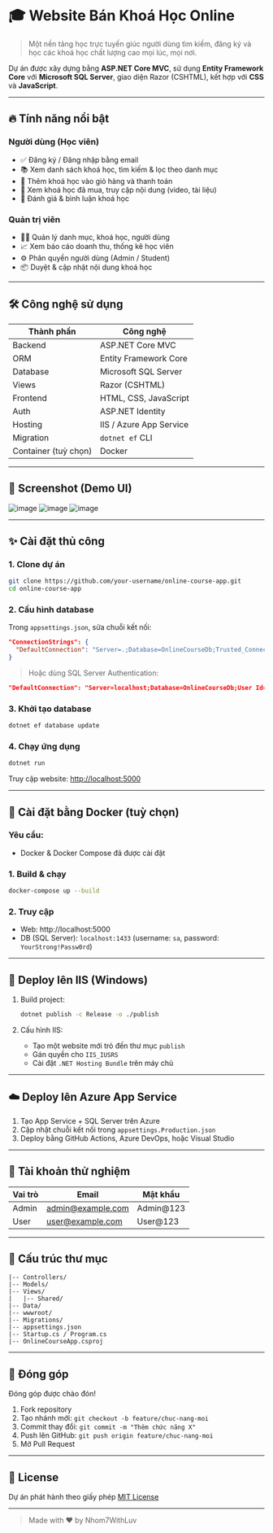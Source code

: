 # 🎓 Website Bán Khoá Học Online

> Một nền tảng học trực tuyến giúc người dùng tìm kiếm, đăng ký và học các khoá học chất lượng cao mọi lúc, mọi nơi.

Dự án được xây dựng bằng **ASP.NET Core MVC**, sử dụng **Entity Framework Core** với **Microsoft SQL Server**, giao diện Razor (CSHTML), kết hợp với **CSS** và **JavaScript**.

---

## 🔥 Tính năng nổi bật

### Người dùng (Học viên)
- ✅ Đăng ký / Đăng nhập bằng email
- 📚 Xem danh sách khoá học, tìm kiếm & lọc theo danh mục
- 🛒 Thêm khoá học vào giỏ hàng và thanh toán
- 📂 Xem khoá học đã mua, truy cập nội dung (video, tài liệu)
- 📝 Đánh giá & bình luận khoá học

### Quản trị viên
- 🧑‍💻 Quản lý danh mục, khoá học, người dùng
- 📈 Xem báo cáo doanh thu, thống kê học viên
- ⚙️ Phân quyền người dùng (Admin / Student)
- 📦 Duyệt & cập nhật nội dung khoá học

---

## 🛠️ Công nghệ sử dụng

| Thành phần | Công nghệ |
|------------|-----------|
| Backend    | ASP.NET Core MVC |
| ORM        | Entity Framework Core |
| Database   | Microsoft SQL Server |
| Views      | Razor (CSHTML) |
| Frontend   | HTML, CSS, JavaScript |
| Auth       | ASP.NET Identity |
| Hosting    | IIS / Azure App Service |
| Migration  | `dotnet ef` CLI |
| Container (tuỳ chọn) | Docker |

---

## 📸 Screenshot (Demo UI)
![image](https://github.com/user-attachments/assets/10ed2210-4fe3-4208-8f14-3b9a65d85df0)
![image](https://github.com/user-attachments/assets/b27d19ff-d1c8-4125-8d8d-1f2f71167082)
![image](https://github.com/user-attachments/assets/5c67d1cf-b518-483d-8283-7629c6aabe9e)

---

## ✨ Cài đặt thủ công

### 1. Clone dự án
```bash
git clone https://github.com/your-username/online-course-app.git
cd online-course-app
```

### 2. Cấu hình database
Trong `appsettings.json`, sửa chuỗi kết nối:

```json
"ConnectionStrings": {
  "DefaultConnection": "Server=.;Database=OnlineCourseDb;Trusted_Connection=True;"
}
```

> Hoặc dùng SQL Server Authentication:
```json
"DefaultConnection": "Server=localhost;Database=OnlineCourseDb;User Id=sa;Password=YourPassword123;"
```

### 3. Khởi tạo database
```bash
dotnet ef database update
```

### 4. Chạy ứng dụng
```bash
dotnet run
```

Truy cập website: [http://localhost:5000](http://localhost:5000)

---

## 🐳 Cài đặt bằng Docker (tuỳ chọn)

### Yêu cầu:
- Docker & Docker Compose đã được cài đặt

### 1. Build & chạy
```bash
docker-compose up --build
```

### 2. Truy cập
- Web: http://localhost:5000  
- DB (SQL Server): `localhost:1433` (username: `sa`, password: `YourStrong!Passw0rd`)

---

## 📡 Deploy lên IIS (Windows)

1. Build project:  
   ```bash
   dotnet publish -c Release -o ./publish
   ```

2. Cấu hình IIS:
   - Tạo một website mới trỏ đến thư mục `publish`
   - Gán quyền cho `IIS_IUSRS`
   - Cài đặt `.NET Hosting Bundle` trên máy chủ

---

## ☁️ Deploy lên Azure App Service

1. Tạo App Service + SQL Server trên Azure
2. Cập nhật chuỗi kết nối trong `appsettings.Production.json`
3. Deploy bằng GitHub Actions, Azure DevOps, hoặc Visual Studio

---

## 🥪 Tài khoản thử nghiệm

| Vai trò | Email | Mật khẩu |
|--------|-------|----------|
| Admin  | admin@example.com | Admin@123 |
| User   | user@example.com  | User@123  |

---

## 📁 Cấu trúc thư mục

```
|-- Controllers/
|-- Models/
|-- Views/
|   |-- Shared/
|-- Data/
|-- wwwroot/
|-- Migrations/
|-- appsettings.json
|-- Startup.cs / Program.cs
|-- OnlineCourseApp.csproj
```

---

## 🤝 Đóng góp

Đóng góp được chào đón!

1. Fork repository
2. Tạo nhánh mới: `git checkout -b feature/chuc-nang-moi`
3. Commit thay đổi: `git commit -m "Thêm chức năng X"`
4. Push lên GitHub: `git push origin feature/chuc-nang-moi`
5. Mở Pull Request

---

## 📜 License

Dự án phát hành theo giấy phép [MIT License](LICENSE)

---

> Made with ❤️ by Nhom7WithLuv


